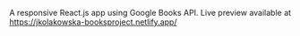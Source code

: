 A responsive React.js app using Google Books API. Live preview available at https://jkolakowska-booksproject.netlify.app/
